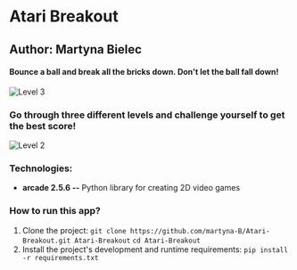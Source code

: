 # Atari Breakout
## Author: Martyna Bielec
#### Bounce a ball and break all the bricks down. Don't let the ball fall down!

![Level 3](https://drive.google.com/uc?id=1tsFuByNyITlvrtORE7MYnXf89EUZlOEN)

### Go through three different levels and challenge yourself to get the best score! 

![Level 2](https://drive.google.com/uc?id=1IwatNlHvW31f_bS6JW4ulL-lh_ZqIFQI)

### Technologies:
* **arcade 2.5.6 --** Python library for creating 2D video games

### How to run this app?
1. Clone the project: `git clone https://github.com/martyna-B/Atari-Breakout.git Atari-Breakout` `cd Atari-Breakout`
2. Install the project's development and runtime requirements: `pip install -r requirements.txt`
